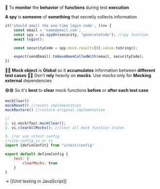 📌 To **monitor** the **behavior** of **functions** during test **execution**

**A spy** is **someone** of **something** that secretly collects information

```js
it('should email the one-time login code', ()=> {
	const email = 'name@email.com';
	const spy = vi.spyOn(security, "generateCode"); //spy function
	await login();

	const securityCode = spy.mock.results[0].value.toSring();

	expect(sendEmail).toHaveBeenCalledWith(email, securityCode);
})

```

🔴🔴 **Mock object** is **Global** so it **accumulates** information between **different test cases**
🔴🔴 Don't **rely** heavily on **mocks**. Use mocks only  for **Mocking** **external** dependencies

🟢🟢 So it's **best** to **clear** mock functions **before** or **after each test case**

```js
mockClear()
mockReset() //resets implementation
mockRestore() //restore original implemetation

//
1. vi.mock(foo).mockClear();
2. vi.clearAllMocks(); //clear all mock function states

3. //or use vitest config
//vite.config.js or ts
import {definConfit} from "vitest/config"

export default defineConfig {
	test: {
		clearMocks: true
	}
}
```

→ [[Unit testing in JavaScript]]
